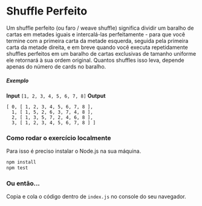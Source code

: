 # Shuffle Perfeito

Um shuffle perfeito (ou faro / weave shuffle) significa dividir um baralho de cartas em metades iguais e intercalá-las perfeitamente - para que você termine com a primeira carta da metade esquerda, seguida pela primeira carta da metade direita, e em breve quando você executa repetidamente shuffles perfeitos em um baralho de cartas exclusivas de tamanho uniforme ele retornará à sua ordem original. Quantos shuffles isso leva, depende apenas do número de cards no baralho.

##### Exemplo

**Input** `[1, 2, 3, 4, 5, 6, 7, 8]`
**Output**
```
[ 0, [ 1, 2, 3, 4, 5, 6, 7, 8 ],
  1, [ 1, 5, 2, 6, 3, 7, 4, 8 ],
  2, [ 1, 3, 5, 7, 2, 4, 6, 8 ],
  3, [ 1, 2, 3, 4, 5, 6, 7, 8 ] ]
```

### Como rodar o exercício localmente

Para isso é preciso instalar o Node.js na sua máquina.

```bash
npm install
npm test
```

### Ou então...

Copia e cola o código dentro de `index.js` no console do seu navegador.